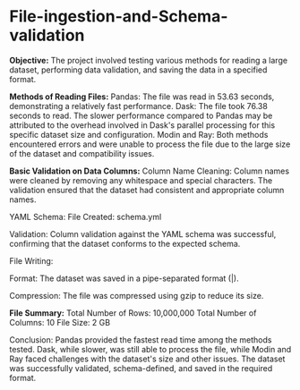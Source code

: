 # File-ingestion-and-Schema-validation

**Objective:**
The project involved testing various methods for reading a large dataset, performing data validation, and saving the data in a specified format.

**Methods of Reading Files:**
Pandas: The file was read in 53.63 seconds, demonstrating a relatively fast performance.
Dask: The file took 76.38 seconds to read. The slower performance compared to Pandas may be attributed to the overhead involved in Dask's parallel processing for this specific dataset size and configuration.
Modin and Ray: Both methods encountered errors and were unable to process the file due to the large size of the dataset and compatibility issues.

**Basic Validation on Data Columns:**
Column Name Cleaning: Column names were cleaned by removing any whitespace and special characters. The validation ensured that the dataset had consistent and appropriate column names.

YAML Schema:
File Created: schema.yml

Validation: Column validation against the YAML schema was successful, confirming that the dataset conforms to the expected schema.

File Writing:

Format: The dataset was saved in a pipe-separated format (|).

Compression: The file was compressed using gzip to reduce its size.

**File Summary:**
Total Number of Rows: 10,000,000
Total Number of Columns: 10
File Size: 2 GB

Conclusion:
Pandas provided the fastest read time among the methods tested. Dask, while slower, was still able to process the file, while Modin and Ray faced challenges with the dataset's size and other issues. The dataset was successfully validated, schema-defined, and saved in the required format.
